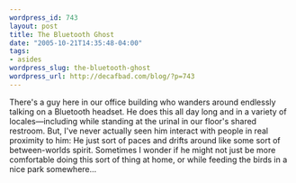 ```yaml
--- 
wordpress_id: 743
layout: post
title: The Bluetooth Ghost
date: "2005-10-21T14:35:48-04:00"
tags: 
- asides
wordpress_slug: the-bluetooth-ghost
wordpress_url: http://decafbad.com/blog/?p=743
---
```

There's a guy here in our office building who wanders around endlessly talking on a Bluetooth headset.  He does this all day long and in a variety of locales—including while standing at the urinal in our floor's shared restroom.  But, I've never actually seen him interact with people in real proximity to him:  He just sort of paces and drifts around like some sort of between-worlds spirit.  Sometimes I wonder if he might not just be more comfortable doing this sort of thing at home, or while feeding the birds in a nice park somewhere...
